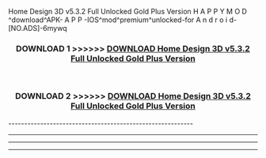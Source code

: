  Home Design 3D v5.3.2 Full Unlocked Gold Plus Version  H A P P Y M O D ^download^APK- A P P -IOS^mod^premium^unlocked-for A n d r o i d-[NO.ADS]-6mywq



<div align="center">

<h3>DOWNLOAD 1 >>>>>> <a href="https://en-mod.web.app/?en= Home Design 3D v5.3.2 Full Unlocked Gold Plus Version ">DOWNLOAD Home Design 3D v5.3.2 Full Unlocked Gold Plus Version  </a></h3><br>

<h3>DOWNLOAD 2 >>>>>> <a href="https://en-mod.web.app/?en= Home Design 3D v5.3.2 Full Unlocked Gold Plus Version ">DOWNLOAD Home Design 3D v5.3.2 Full Unlocked Gold Plus Version  </a></h3>

</div>
----------------------------------------------------------

----------------------------------------------------------

----------------------------------------------------------

----------------------------------------------------------




